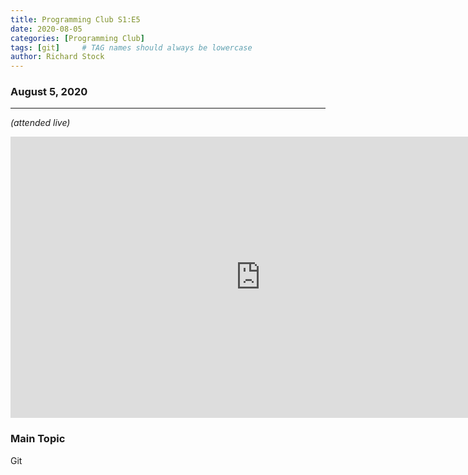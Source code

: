 ```yaml
---
title: Programming Club S1:E5
date: 2020-08-05
categories: [Programming Club]
tags: [git]     # TAG names should always be lowercase
author: Richard Stock
---
```

### August 5, 2020 
---
*(attended live)*

<iframe width="800" height="450" src="https://www.youtube.com/embed/Cok_I7tLMZw?start=1" frameborder="0" allow="accelerometer; autoplay; encrypted-media; gyroscope; picture-in-picture" allowfullscreen></iframe>

<br/>

### Main Topic

Git
